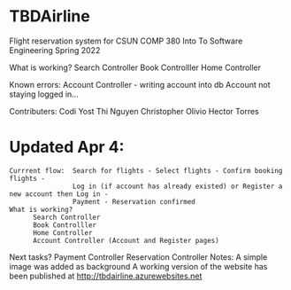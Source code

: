 # TBDAirline

Flight reservation system for CSUN COMP 380 Into To Software Engineering Spring 2022

What is working?
  Search Controller
  Book Controlller
  Home Controller

Known errors:
  Account Controller - writing account into db
  Account not staying logged in...


Contributers:
  Codi Yost
  Thi Nguyen
  Christopher Olivio
  Hector Torres
  
  
# Updated Apr 4: 
    Currrent flow:  Search for flights - Select flights - Confirm booking flights -
                    Log in (if account has already existed) or Register a new account then Log in -
                    Payment - Reservation confirmed
    What is working?
          Search Controller
          Book Controlller
          Home Controller
          Account Controller (Account and Register pages)
   Next tasks?
          Payment Controller
          Reservation Controller
   Notes:
          A simple image was added as background
          A working version of the website has been published at http://tbdairline.azurewebsites.net
